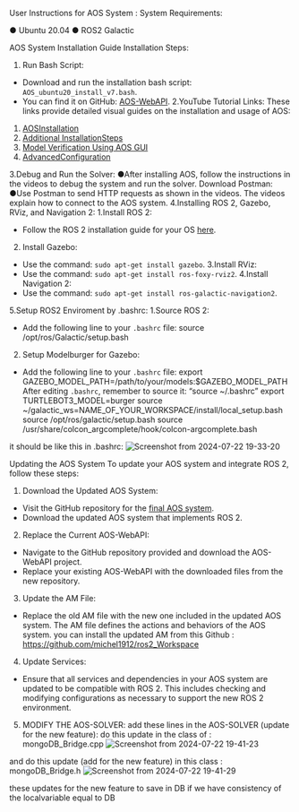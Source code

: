 User Instructions for AOS System :
System Requirements:

● Ubuntu 20.04
● ROS2 Galactic

AOS System Installation Guide
Installation Steps:
1. Run Bash Script:
- Download and run the installation bash script: `AOS_ubuntu20_install_v7.bash`.
- You can find it on GitHub:
[AOS-WebAPI](https://github.com/orhaimwerthaim/AOS-WebAPI).
2.YouTube Tutorial Links:
These links provide detailed visual guides on the installation and usage of AOS:
1. [AOSInstallation](https://www.youtube.com/watch?v=LtvghBdEWNg&ab_channel=AOSBGU)
2. [Additional InstallationSteps](https://www.youtube.com/watch?v=Zm-KTZV180g&ab_channel=AOSBGU)
3. [Model Verification Using AOS GUI](https://www.youtube.com/watch?v=wyLWg-b7Rww&ab_channel=AOSBGU)
4. [AdvancedConfiguration](https://www.youtube.com/watch?v=FE91GuK-O4A&ab_channel=AOSBGU)

   
3.Debug and Run the Solver:
●After installing AOS, follow the instructions in the videos to debug the system and run
the solver.
Download Postman:
●Use Postman to send HTTP requests as shown in the videos. The videos explain
how to connect to the AOS system.
4.Installing ROS 2, Gazebo, RViz, and Navigation 2:
1.Install ROS 2:
- Follow the ROS 2 installation guide for your OS
[here](https://docs.ros.org/en/foxy/Installation.html).
2. Install Gazebo:
- Use the command: `sudo apt-get install gazebo`.
3.Install RViz:
- Use the command: `sudo apt-get install ros-foxy-rviz2`.
4.Install Navigation 2:
- Use the command: `sudo apt-get install ros-galactic-navigation2`.

5.Setup ROS2 Enviroment by .bashrc:
1.Source ROS 2:
- Add the following line to your `.bashrc` file:
source /opt/ros/Galactic/setup.bash
2. Setup Modelburger for Gazebo:
- Add the following line to your `.bashrc` file:
export
GAZEBO_MODEL_PATH=/path/to/your/models:$GAZEBO_MODEL_PATH
After editing `.bashrc`, remember to source it:
“source ~/.bashrc”
export TURTLEBOT3_MODEL=burger
source ~/galactic_ws=NAME_OF_YOUR_WORKSPACE/install/local_setup.bash
source /opt/ros/galactic/setup.bash
source /usr/share/colcon_argcomplete/hook/colcon-argcomplete.bash

it should be like this in .bashrc:
![Screenshot from 2024-07-22 19-33-20](https://github.com/user-attachments/assets/dfa6bf76-6ff7-4a62-b05b-f868c901910e)



Updating the AOS System
To update your AOS system and integrate ROS 2, follow these steps:
1. Download the Updated AOS System:
- Visit the GitHub repository for the [final AOS system](https://github.com/final-AOS-system).
- Download the updated AOS system that implements ROS 2.
2. Replace the Current AOS-WebAPI:
- Navigate to the GitHub repository provided and download the
AOS-WebAPI project.
- Replace your existing AOS-WebAPI with the downloaded files from the
new repository.
3. Update the AM File:
- Replace the old AM file with the new one included in the updated AOS
system. The AM file defines the actions and behaviors of the AOS system.
you can install the updated AM from this Github :
https://github.com/michel1912/ros2_Workspace
4. Update Services:
- Ensure that all services and dependencies in your AOS system are
updated to be compatible with ROS 2. This includes checking and modifying
configurations as necessary to support the new ROS 2 environment.
5. MODIFY THE AOS-SOLVER:
  add these lines in the AOS-SOLVER (update for the new feature):
  do this update in the class of : mongoDB_Bridge.cpp
  ![Screenshot from 2024-07-22 19-41-23](https://github.com/user-attachments/assets/fa30db71-dc2c-4763-b5c6-9cf70e7c285e)

and do this update (add for the new feature) in this class : mongoDB_Bridge.h
![Screenshot from 2024-07-22 19-41-29](https://github.com/user-attachments/assets/8f075bfb-751a-4da0-bbf9-eca3deb34b1c)

these updates for the new feature to save in DB if we have consistency of the localvariable equal to DB 
